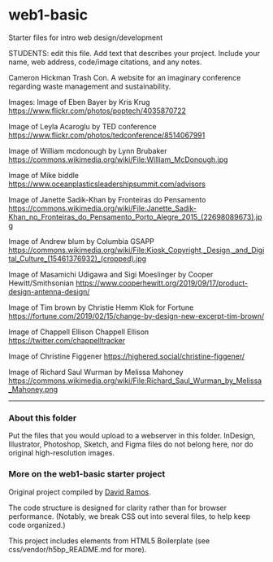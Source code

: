 # web1-basic

Starter files for intro web design/development

STUDENTS: edit this file. Add text that describes your project. Include your name, web address, code/image citations, and any notes.

Cameron Hickman
Trash Con. A website for an imaginary conference regarding waste management and sustainability.

Images:
Image of Eben Bayer
by Kris Krug
https://www.flickr.com/photos/poptech/4035870722

Image of Leyla Acaroglu
by TED conference
https://www.flickr.com/photos/tedconference/8514067991

Image of William mcdonough
by Lynn Brubaker
https://commons.wikimedia.org/wiki/File:William_McDonough.jpg

Image of Mike biddle
https://www.oceanplasticsleadershipsummit.com/advisors

Image of Janette Sadik-Khan
 by	Fronteiras do Pensamento
 https://commons.wikimedia.org/wiki/File:Janette_Sadik-Khan_no_Fronteiras_do_Pensamento_Porto_Alegre_2015_(22698089673).jpg

Image of Andrew blum
by Columbia GSAPP
https://commons.wikimedia.org/wiki/File:Kiosk_Copyright,_Design,_and_Digital_Culture_(15461376932)_(cropped).jpg

Image of Masamichi Udigawa and Sigi Moeslinger
by Cooper Hewitt/Smithsonian
https://www.cooperhewitt.org/2019/09/17/product-design-antenna-design/

Image of Tim brown
by Christie Hemm Klok for Fortune
https://fortune.com/2019/02/15/change-by-design-new-excerpt-tim-brown/

Image of Chappell Ellison
Chappell Ellison
https://twitter.com/chappelltracker

Image of Christine Figgener
https://highered.social/christine-figgener/

Image of Richard Saul Wurman
by Melissa Mahoney
https://commons.wikimedia.org/wiki/File:Richard_Saul_Wurman_by_Melissa_Mahoney.png

***

### About this folder

Put the files that you would upload to a webserver in this folder. InDesign, Illustrator, Photoshop, Sketch, and Figma files do not belong here, nor do original high-resolution images.

### More on the web1-basic starter project

Original project compiled by [David Ramos](http://imaginaryterrain.com).

The code structure is designed for clarity rather than for browser performance. (Notably, we break CSS out into several files, to help keep code organized.)

This project includes elements from HTML5 Boilerplate (see css/vendor/h5bp_README.md for more).
